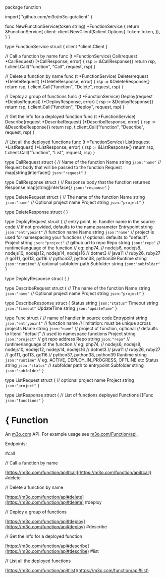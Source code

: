 package function

import(
	"github.com/m3o/m3o-go/client"
)

func NewFunctionService(token string) *FunctionService {
	return &FunctionService{
		client: client.NewClient(&client.Options{
			Token: token,
		}),
	}
}

type FunctionService struct {
	client *client.Client
}


// Call a function by name
func (t *FunctionService) Call(request *CallRequest) (*CallResponse, error) {
	rsp := &CallResponse{}
	return rsp, t.client.Call("function", "Call", request, rsp)
}

// Delete a function by name
func (t *FunctionService) Delete(request *DeleteRequest) (*DeleteResponse, error) {
	rsp := &DeleteResponse{}
	return rsp, t.client.Call("function", "Delete", request, rsp)
}

// Deploy a group of functions
func (t *FunctionService) Deploy(request *DeployRequest) (*DeployResponse, error) {
	rsp := &DeployResponse{}
	return rsp, t.client.Call("function", "Deploy", request, rsp)
}

// Get the info for a deployed function
func (t *FunctionService) Describe(request *DescribeRequest) (*DescribeResponse, error) {
	rsp := &DescribeResponse{}
	return rsp, t.client.Call("function", "Describe", request, rsp)
}

// List all the deployed functions
func (t *FunctionService) List(request *ListRequest) (*ListResponse, error) {
	rsp := &ListResponse{}
	return rsp, t.client.Call("function", "List", request, rsp)
}




type CallRequest struct {
  // Name of the function
  Name string `json:"name"`
  // Request body that will be passed to the function
  Request map[string]interface{} `json:"request"`
}

type CallResponse struct {
  // Response body that the function returned
  Response map[string]interface{} `json:"response"`
}

type DeleteRequest struct {
  // The name of the function
  Name string `json:"name"`
  // Optional project name
  Project string `json:"project"`
}

type DeleteResponse struct {
}

type DeployRequest struct {
  // entry point, ie. handler name in the source code
  // if not provided, defaults to the name parameter
  Entrypoint string `json:"entrypoint"`
  // function name
  Name string `json:"name"`
  // project is used for namespacing your functions
  // optional. defaults to "default".
  Project string `json:"project"`
  // github url to repo
  Repo string `json:"repo"`
  // runtime/language of the function
  // eg: php74,
  // nodejs6, nodejs8, nodejs10, nodejs12, nodejs14, nodejs16
  // dotnet3
  // java11
  // ruby26, ruby27
  // go111, go113, go116
  // python37, python38, python39
  Runtime string `json:"runtime"`
  // optional subfolder path
  Subfolder string `json:"subfolder"`
}

type DeployResponse struct {
}

type DescribeRequest struct {
  // The name of the function
  Name string `json:"name"`
  // Optional project name
  Project string `json:"project"`
}

type DescribeResponse struct {
  Status string `json:"status"`
  Timeout string `json:"timeout"`
  UpdateTime string `json:"updateTime"`
}

type Func struct {
  // name of handler in source code
  Entrypoint string `json:"entrypoint"`
  // function name
  // limitation: must be unique across projects
  Name string `json:"name"`
  // project of function, optional
  // defaults to literal "default"
  // used to namespace functions
  Project string `json:"project"`
  // git repo address
  Repo string `json:"repo"`
  // runtime/language of the function
  // eg: php74,
  // nodejs6, nodejs8, nodejs10, nodejs12, nodejs14, nodejs16
  // dotnet3
  // java11
  // ruby26, ruby27
  // go111, go113, go116
  // python37, python38, python39
  Runtime string `json:"runtime"`
  // eg. ACTIVE, DEPLOY_IN_PROGRESS, OFFLINE etc
  Status string `json:"status"`
  // subfolder path to entrypoint
  Subfolder string `json:"subfolder"`
}

type ListRequest struct {
  // optional project name
  Project string `json:"project"`
}

type ListResponse struct {
  // List of functions deployed
  Functions []Func `json:"functions"`
}

# { Function

An [m3o.com](https://m3o.com) API. For example usage see [m3o.com/Function/api](https://m3o.com/Function/api).

Endpoints:

#call

// Call a function by name


[https://m3o.com/function/api#call](https://m3o.com/function/api#call)
#delete

// Delete a function by name


[https://m3o.com/function/api#delete](https://m3o.com/function/api#delete)
#deploy

// Deploy a group of functions


[https://m3o.com/function/api#deploy](https://m3o.com/function/api#deploy)
#describe

// Get the info for a deployed function


[https://m3o.com/function/api#describe](https://m3o.com/function/api#describe)
#list

// List all the deployed functions


[https://m3o.com/function/api#list](https://m3o.com/function/api#list)
